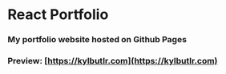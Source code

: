 # React Portfolio
### My portfolio website hosted on Github Pages
### Preview: [https://kylbutlr.com](https://kylbutlr.com)
